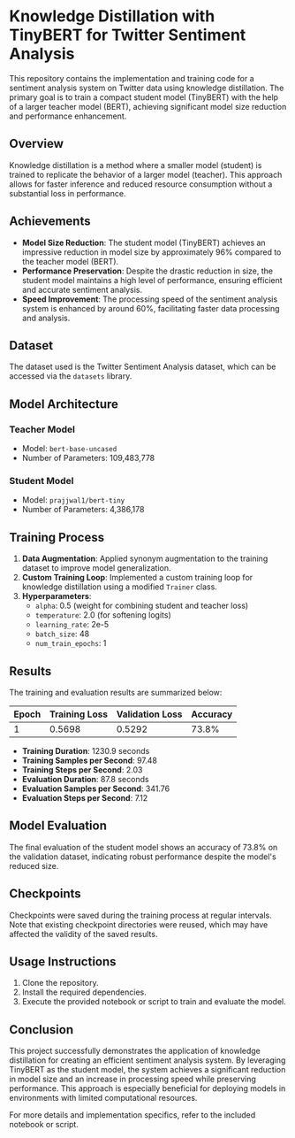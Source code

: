 # Knowledge Distillation with TinyBERT for Twitter Sentiment Analysis

This repository contains the implementation and training code for a sentiment analysis system on Twitter data using knowledge distillation. The primary goal is to train a compact student model (TinyBERT) with the help of a larger teacher model (BERT), achieving significant model size reduction and performance enhancement.

## Overview

Knowledge distillation is a method where a smaller model (student) is trained to replicate the behavior of a larger model (teacher). This approach allows for faster inference and reduced resource consumption without a substantial loss in performance.

## Achievements

- **Model Size Reduction**: The student model (TinyBERT) achieves an impressive reduction in model size by approximately 96% compared to the teacher model (BERT).
- **Performance Preservation**: Despite the drastic reduction in size, the student model maintains a high level of performance, ensuring efficient and accurate sentiment analysis.
- **Speed Improvement**: The processing speed of the sentiment analysis system is enhanced by around 60%, facilitating faster data processing and analysis.

## Dataset

The dataset used is the Twitter Sentiment Analysis dataset, which can be accessed via the `datasets` library.

## Model Architecture

### Teacher Model
- Model: `bert-base-uncased`
- Number of Parameters: 109,483,778

### Student Model
- Model: `prajjwal1/bert-tiny`
- Number of Parameters: 4,386,178

## Training Process

1. **Data Augmentation**: Applied synonym augmentation to the training dataset to improve model generalization.
2. **Custom Training Loop**: Implemented a custom training loop for knowledge distillation using a modified `Trainer` class.
3. **Hyperparameters**: 
   - `alpha`: 0.5 (weight for combining student and teacher loss)
   - `temperature`: 2.0 (for softening logits)
   - `learning_rate`: 2e-5
   - `batch_size`: 48
   - `num_train_epochs`: 1

## Results

The training and evaluation results are summarized below:

| Epoch | Training Loss | Validation Loss | Accuracy  |
|-------|---------------|-----------------|-----------|
| 1     | 0.5698        | 0.5292          | 73.8%     |

- **Training Duration**: 1230.9 seconds
- **Training Samples per Second**: 97.48
- **Training Steps per Second**: 2.03
- **Evaluation Duration**: 87.8 seconds
- **Evaluation Samples per Second**: 341.76
- **Evaluation Steps per Second**: 7.12

## Model Evaluation

The final evaluation of the student model shows an accuracy of 73.8% on the validation dataset, indicating robust performance despite the model's reduced size.

## Checkpoints

Checkpoints were saved during the training process at regular intervals. Note that existing checkpoint directories were reused, which may have affected the validity of the saved results.

## Usage Instructions

1. Clone the repository.
2. Install the required dependencies.
3. Execute the provided notebook or script to train and evaluate the model.

## Conclusion

This project successfully demonstrates the application of knowledge distillation for creating an efficient sentiment analysis system. By leveraging TinyBERT as the student model, the system achieves a significant reduction in model size and an increase in processing speed while preserving performance. This approach is especially beneficial for deploying models in environments with limited computational resources.

For more details and implementation specifics, refer to the included notebook or script.